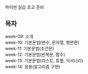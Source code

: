 파이썬 실습 조교 준비

## 목차
week-09: 소개  
week-10: 기본문법(변수, 문자열, 형변환)  
week-11: 기본문법(조건문)  
week-12: 기본문법(반복문, 함수)  
week-13: 기본문법(리스트, 튜플, 딕셔너리)  
week-14: 응용(알고리즘 구현)  
